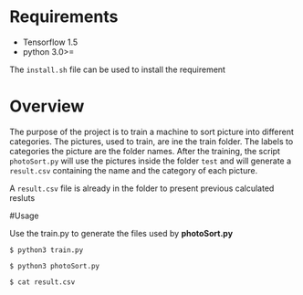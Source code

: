 # Requirements

* Tensorflow 1.5
* python 3.0>=

The `install.sh` file can be used to install the requirement

# Overview

The purpose of the project is to train a machine to sort picture into different categories.
The pictures, used to train, are ine the train folder.
The labels to categories the picture are the folder names.
After the training, the script `photoSort.py` will use the pictures inside the folder `test`
and will generate a `result.csv` containing the name and the category of each picture.

A `result.csv` file is already in the folder to present previous calculated resluts

#Usage

Use the train.py to generate the files used by **photoSort.py**

`$ python3 train.py`

`$ python3 photoSort.py`

`$ cat result.csv`
